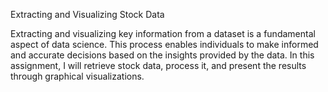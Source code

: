 Extracting and Visualizing Stock Data

Extracting and visualizing key information from a dataset is a fundamental aspect of data science. This process enables individuals to make informed and accurate decisions based on the insights provided by the data. In this assignment, I will retrieve stock data, process it, and present the results through graphical visualizations.
